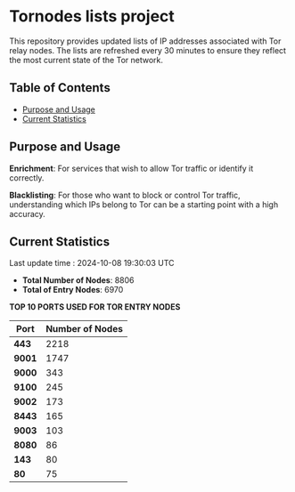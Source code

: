 # Tornodes lists project

This repository provides updated lists of IP addresses associated with Tor relay nodes. The lists are refreshed every 30 minutes to ensure they reflect the most current state of the Tor network.

## Table of Contents

- [Purpose and Usage](#purpose-and-usage)
- [Current Statistics](#current-statistics)


## Purpose and Usage

**Enrichment**: For services that wish to allow Tor traffic or identify it correctly.

**Blacklisting**: For those who want to block or control Tor traffic, understanding which IPs belong to Tor can be a starting point with a high accuracy.

## Current Statistics

Last update time : 2024-10-08 19:30:03 UTC

- **Total Number of Nodes**: 8806
- **Total of Entry Nodes**: 6970

**TOP 10 PORTS USED FOR TOR ENTRY NODES**

| **Port** | **Number of Nodes** |
|------|-----------------|
| **443**   | 2218  |
| **9001**   | 1747  |
| **9000**   | 343  |
| **9100**   | 245  |
| **9002**   | 173  |
| **8443**   | 165  |
| **9003**   | 103  |
| **8080**   | 86  |
| **143**   | 80  |
| **80**   | 75  |

